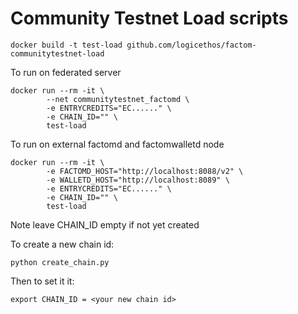 # Community Testnet Load scripts


    docker build -t test-load github.com/logicethos/factom-communitytestnet-load

To run on federated server

    docker run --rm -it \
            --net communitytestnet_factomd \
            -e ENTRYCREDITS="EC......" \
            -e CHAIN_ID="" \
            test-load

To run on external factomd and factomwalletd node

    docker run --rm -it \
            -e FACTOMD_HOST="http://localhost:8088/v2" \
            -e WALLETD_HOST="http://localhost:8089" \
            -e ENTRYCREDITS="EC......" \
            -e CHAIN_ID="" \
            test-load



Note leave CHAIN_ID empty if not yet created

To create a new chain id:

    python create_chain.py

Then to set it it:

    export CHAIN_ID = <your new chain id>

